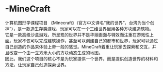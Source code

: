 # -MineCraft
计算机图形学课程项目
《Minecraft》（官方中文译名“我的世界”，台湾为当个创神”），是一款造生存类游戏，玩家可以在一个三维世界里用各种方块建造筑物。   
它是一款高级沙盒游戏，所呈现的世界并不是华丽画面与特效而注重在游戏性上面。玩家不仅可以完成建筑操作，甚至可以创建自己的都市和世界，玩家可以通过自己创造的作品来体验上帝一般的感觉。MineCraft着重让玩家去探索和交互，并且改变一个由一立方米大小的方块动态生成的地图。  
因此，我们这个项目的核心不是为玩家提供一个世界，而是提供创造世界的材料和方法，让玩家自己创造探索世界。  
